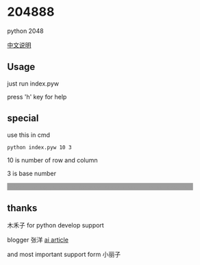 # 204888
python 2048

[中文说明](http://writegamehouse.com/simple/204888.html)

## Usage

just run index.pyw

press 'h' key for help

## special

use this in cmd

<code>python index.pyw 10 3</code>

10 is number of row and column

3 is base number

<span style="cursor: default;color: #9E9E9E;background-color: #9E9E9E;-webkit-touch-callout: none;-webkit-user-select: none;-khtml-user-select: none;-moz-user-select: none;-ms-user-select: none;user-select: none;" onmouseover="this.style.color = '#fff';" onmouseleave="this.style.color = '#9E9E9E';">&nbsp;when running , press 'a' for auto random run , 'i' for simpleAI run&nbsp;</span>

## thanks

木禾子 for python develop support

blogger 张洋 [ai article](http://blog.codinglabs.org/articles/2048-ai-analysis.html)

and most important support form 小丽子